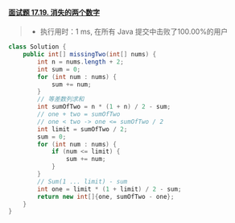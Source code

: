 #### [面试题 17.19. 消失的两个数字](https://leetcode.cn/problems/missing-two-lcci/)

> - 执行用时：1 ms, 在所有 Java 提交中击败了100.00%的用户

``` java
class Solution {
    public int[] missingTwo(int[] nums) {
        int n = nums.length + 2;
        int sum = 0;
        for (int num : nums) {
            sum += num;
        }
        // 等差数列求和
        int sumOfTwo = n * (1 + n) / 2 - sum;
        // one + two = sumOfTwo
        // one < two -> one <= sumOfTwo / 2
        int limit = sumOfTwo / 2;
        sum = 0;
        for (int num : nums) {
            if (num <= limit) {
                sum += num;
            }
        }
        // Sum(1 ... limit) - sum
        int one = limit * (1 + limit) / 2 - sum;
        return new int[]{one, sumOfTwo - one};
    }
}
```

